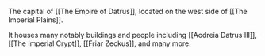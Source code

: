 The capital of [[The Empire of Datrus]], located on the west side of [[The Imperial Plains]].

It houses many notably buildings and people including [[Aodreia Datrus Ⅲ]], [[The Imperial Crypt]], [[Friar Zeckus]], and many more.